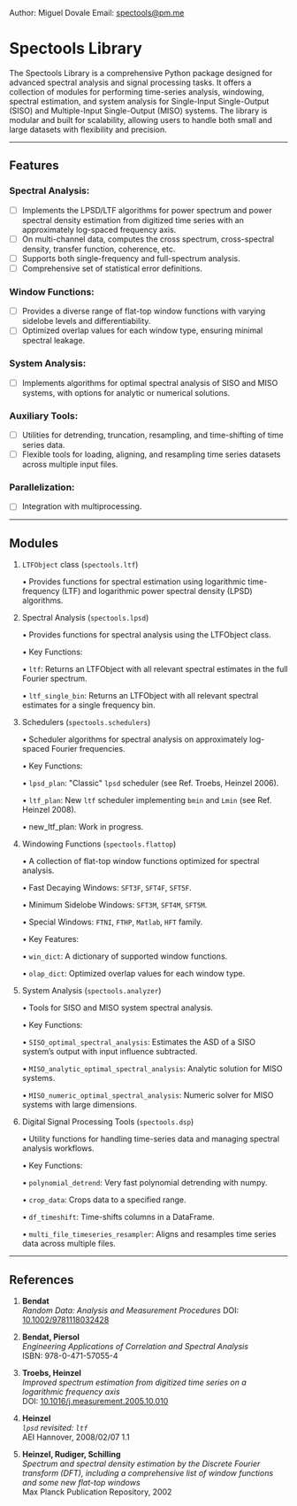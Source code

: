 Author: Miguel Dovale
Email: spectools@pm.me

# Spectools Library

The Spectools Library is a comprehensive Python package designed for advanced spectral analysis and signal processing tasks. It offers a collection of modules for performing time-series analysis, windowing, spectral estimation, and system analysis for Single-Input Single-Output (SISO) and Multiple-Input Single-Output (MISO) systems. The library is modular and built for scalability, allowing users to handle both small and large datasets with flexibility and precision.

***

## Features

### Spectral Analysis:

- [ ] Implements the LPSD/LTF algorithms for power spectrum and power spectral density estimation from digitized time series with an approximately log-spaced frequency axis.
- [ ] On multi-channel data, computes the cross spectrum, cross-spectral density, transfer function, coherence, etc.
- [ ] Supports both single-frequency and full-spectrum analysis.
- [ ] Comprehensive set of statistical error definitions.

### Window Functions:
- [ ] Provides a diverse range of flat-top window functions with varying sidelobe levels and differentiability.
- [ ] Optimized overlap values for each window type, ensuring minimal spectral leakage.

### System Analysis:
- [ ] Implements algorithms for optimal spectral analysis of SISO and MISO systems, with options for analytic or numerical solutions.

### Auxiliary Tools:
- [ ] Utilities for detrending, truncation, resampling, and time-shifting of time series data.
- [ ] Flexible tools for loading, aligning, and resampling time series datasets across multiple input files.

### Parallelization:
- [ ] Integration with multiprocessing.

***

## Modules

1. `LTFObject` class (`spectools.ltf`)

	•	Provides functions for spectral estimation using logarithmic time-frequency (LTF) and logarithmic power spectral density (LPSD) algorithms.
	
2. Spectral Analysis (`spectools.lpsd`)

	•	Provides functions for spectral analysis using the LTFObject class.
    
	•	Key Functions:
	
    •	`ltf`: Returns an LTFObject with all relevant spectral estimates in the full Fourier spectrum.
	
    •	`ltf_single_bin`: Returns an LTFObject with all relevant spectral estimates for a single frequency bin.

3. Schedulers (`spectools.schedulers`)

	•	Scheduler algorithms for spectral analysis on approximately log-spaced Fourier frequencies.

	•	Key Functions:
	
    •	`lpsd_plan`: "Classic" `lpsd` scheduler (see Ref. Troebs, Heinzel 2006).
	
    •	`ltf_plan`: New `ltf` scheduler implementing `bmin` and `Lmin` (see Ref. Heinzel 2008).
	
    •	new_ltf_plan: Work in progress.

4. Windowing Functions (`spectools.flattop`)

	•	A collection of flat-top window functions optimized for spectral analysis.
	
    •	Fast Decaying Windows: `SFT3F`, `SFT4F`, `SFT5F`.
	
    •	Minimum Sidelobe Windows: `SFT3M`, `SFT4M`, `SFT5M`.
	
    •	Special Windows: `FTNI`, `FTHP`, `Matlab`, `HFT` family.
	
    •	Key Features:
	
    •	`win_dict`: A dictionary of supported window functions.
	
    •	`olap_dict`: Optimized overlap values for each window type.

5. System Analysis (`spectools.analyzer`)

	•	Tools for SISO and MISO system spectral analysis.
	
    •	Key Functions:
	
    •	`SISO_optimal_spectral_analysis`: Estimates the ASD of a SISO system’s output with input influence subtracted.
	
    •	`MISO_analytic_optimal_spectral_analysis`: Analytic solution for MISO systems.
	
    •	`MISO_numeric_optimal_spectral_analysis`: Numeric solver for MISO systems with large dimensions.

6. Digital Signal Processing Tools (`spectools.dsp`)

	•	Utility functions for handling time-series data and managing spectral analysis workflows.
	
    •	Key Functions:
	
    •	`polynomial_detrend`: Very fast polynomial detrending with numpy.
	
    •	`crop_data`: Crops data to a specified range.
	
    •	`df_timeshift`: Time-shifts columns in a DataFrame.
	
    •	`multi_file_timeseries_resampler`: Aligns and resamples time series data across multiple files.

***

## References

1. **Bendat**  
   *Random Data: Analysis and Measurement Procedures*
   DOI: [10.1002/9781118032428](https://doi.org/10.1002/9781118032428)

2. **Bendat, Piersol**  
   *Engineering Applications of Correlation and Spectral Analysis*  
   ISBN: 978-0-471-57055-4

3. **Troebs, Heinzel**  
   *Improved spectrum estimation from digitized time series on a logarithmic frequency axis*  
   DOI: [10.1016/j.measurement.2005.10.010](https://doi.org/10.1016/j.measurement.2005.10.010)
   
4. **Heinzel**  
   *`lpsd` revisited: `ltf`*  
   AEI Hannover, 2008/02/07 1.1

5. **Heinzel, Rudiger, Schilling**  
   *Spectrum and spectral density estimation by the Discrete Fourier transform (DFT), including a comprehensive list of window functions and some new flat-top windows*  
   Max Planck Publication Repository, 2002